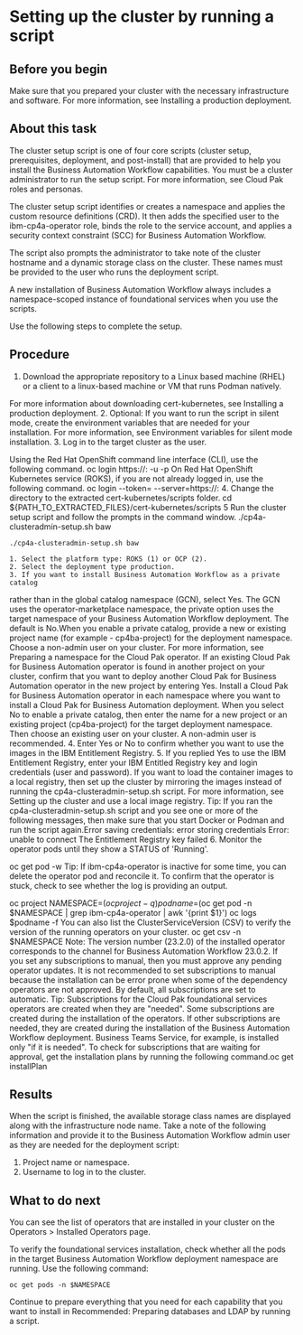 # Setting up the cluster by running a script

## Before you begin

Make sure that you prepared your cluster with the necessary infrastructure and software. For more
information, see Installing a production deployment.

## About this task

The cluster setup script is one of four core scripts (cluster setup, prerequisites, deployment,
and post-install) that are provided to help you install the Business Automation Workflow capabilities. You
must be a cluster administrator to run the setup script. For more information, see Cloud Pak roles and personas.

The cluster setup script identifies or creates a namespace and applies the custom resource
definitions (CRD). It then adds the specified user to the ibm-cp4a-operator role,
binds the role to the service account, and applies a security context constraint (SCC) for Business Automation Workflow.

The script also prompts the administrator to take note of the cluster hostname and a dynamic
storage class on the cluster. These names must be provided to the user who runs the deployment
script.

A new installation of Business Automation Workflow always includes a
namespace-scoped instance of foundational services when you use the scripts.

Use the following steps to complete the setup.

## Procedure

1. Download the appropriate repository to a Linux based
machine (RHEL) or a client to a linux-based machine or VM that runs Podman natively. 

For more information about downloading cert-kubernetes, see Installing a production deployment.
2. Optional: If you want to run the script in silent mode, create the
environment variables that are needed for your installation. For more information, see Environment variables for silent mode
installation.
3. Log in to the target cluster as the <cluster-admin> user.

Using the Red Hat OpenShift command line interface (CLI), use the following command.
oc login https://<cluster-ip>:<port> -u <cluster-admin> -p <password>
On Red Hat OpenShift Kubernetes service (ROKS), if you are not already logged in, use the
following command.
oc login --token=<token> --server=https://<cluster-ip>:<port>
4. Change the directory to the extracted cert-kubernetes/scripts
folder. 
cd ${PATH\_TO\_EXTRACTED\_FILES}/cert-kubernetes/scripts
5 Run the cluster setup script and follow the prompts in the command window. ./cp4a-clusteradmin-setup.sh baw

```
./cp4a-clusteradmin-setup.sh baw
```

    1. Select the platform type: ROKS (1) or OCP (2).
    2. Select the deployment type production.
    3. If you want to install Business Automation Workflow as a private catalog
rather than in the global catalog namespace (GCN), select Yes. The GCN uses the
operator-marketplace namespace, the private option uses the target namespace of
your Business Automation Workflow
deployment. The default is No.When you enable a private catalog, provide a new
or existing project name (for example - cp4ba-project) for the deployment namespace. Choose a
non-admin user on your cluster. For more information, see Preparing a namespace for the Cloud Pak operator. If an
existing Cloud Pak for Business Automation
operator is found in another project on your cluster, confirm that you want to deploy another
Cloud Pak for Business Automation operator in the
new project by entering Yes. Install a Cloud Pak for Business Automation operator in each
namespace where you want to install a Cloud Pak for Business Automation deployment.
When
you select No to enable a private catalog, then enter the name for a new project or
an existing project (cp4ba-project) for the target deployment namespace. Then
choose an existing user on your cluster. A non-admin user is recommended.
    4. Enter Yes or No to confirm whether you want to use
the images in the IBM Entitlement Registry.
    5. If you replied Yes to use the IBM Entitlement Registry, enter your IBM
Entitled Registry key and login credentials (user and password). If you want to load the
container images to a local registry, then set up the cluster by mirroring the images instead of
running the cp4a-clusteradmin-setup.sh script. For more information, see Setting up the cluster and use a local image
registry.
Tip: If you ran the cp4a-clusteradmin-setup.sh
script and you see one or more of the following messages, then make sure that you start Docker or
Podman and run the script
again.Error saving credentials: error storing credentials
Error: unable to connect
The Entitlement Registry key failed
6. Monitor the operator pods until they show a STATUS of 'Running'.

oc get pod -w
Tip: If ibm-cp4a-operator is inactive for some time, you can delete
the operator pod and reconcile it. To confirm that the operator is stuck, check to see whether
the log is providing an output.

oc project <namespace of Business Automation Workflow operator>
NAMESPACE=$(oc project -q)
podname=$(oc get pod -n $NAMESPACE | grep ibm-cp4a-operator | awk '{print $1}')
oc logs $podname -f
You can also list the ClusterServiceVersion (CSV) to verify the version of the
running operators on your cluster.
oc get csv -n $NAMESPACE
Note: The version number (23.2.0) of the installed operator corresponds to the channel for Business Automation Workflow
23.0.2.
If you set any subscriptions to manual, then you must approve any pending
operator updates. It is not recommended to set subscriptions to manual because the
installation can be error prone when some of the dependency operators are not approved. By default,
all subscriptions are set to automatic.
Tip: Subscriptions for the Cloud Pak foundational services operators are created when
they are "needed". Some subscriptions are created during the installation of the operators. If other
subscriptions are needed, they are created during the installation of the Business Automation Workflow deployment. Business
Teams Service, for example, is installed only "if it is needed". To check for subscriptions that are
waiting for approval, get the installation plans by running the following
command.oc get installPlan

## Results

When the script is finished, the available storage class names are displayed along with the
infrastructure node name. Take a note of the following information and provide it to the Business Automation Workflow admin user as they
are needed for the deployment script:

1. Project name or namespace.
2. Username to log in to the cluster.

## What to do next

You can see the list of operators that are installed in your cluster on the Operators  > Installed Operators page.

To verify the foundational services installation, check whether all the pods in the target
Business Automation Workflow deployment
namespace are running. Use the following command:

```
oc get pods -n $NAMESPACE
```

Continue to prepare everything that you need for each capability that you want to install in
Recommended: Preparing databases and LDAP by running a script.